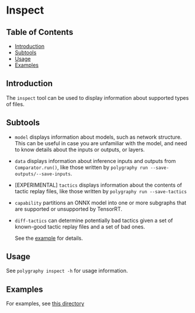 # Inspect

## Table of Contents

- [Introduction](#introduction)
- [Subtools](#subtools)
- [Usage](#usage)
- [Examples](#examples)


## Introduction

The `inspect` tool can be used to display information about supported types of files.


## Subtools

- `model` displays information about models, such as network structure.
    This can be useful in case you are unfamiliar with the model, and need to know details about
    the inputs or outputs, or layers.

- `data` displays information about inference inputs and outputs from `Comparator.run()`, like those written by
    `polygraphy run --save-outputs/--save-inputs`.

- [EXPERIMENTAL] `tactics` displays information about the contents of tactic replay files, like those written by
    `polygraphy run --save-tactics`

- `capability` partitions an ONNX model into one or more subgraphs that are supported or unsupported by TensorRT.

- `diff-tactics` can determine potentially bad tactics given a set of known-good tactic replay
    files and a set of bad ones.

    See the [example](../../../examples/cli/debug/01_debugging_flaky_trt_tactics/) for details.

## Usage

See `polygraphy inspect -h` for usage information.


## Examples

For examples, see [this directory](../../../examples/cli/inspect)
